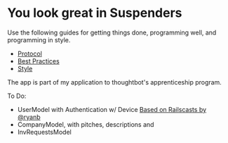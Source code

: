 You look great in Suspenders
============================

Use the following guides for getting things done, programming well, and
programming in style.

* [Protocol](http://github.com/thoughtbot/guides/blob/master/protocol)
* [Best Practices](http://github.com/thoughtbot/guides/blob/master/best-practices)
* [Style](http://github.com/thoughtbot/guides/blob/master/style)

The app is part of my application to thoughtbot's apprenticeship program.

To Do:
* UserModel with Authentication w/ Device [Based on Railscasts by @ryanb](http://www.railscasts.com/episodes/209-devise-revised)
* CompanyModel, with pitches, descriptions and 
* InvRequestsModel

